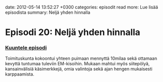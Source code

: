 date: 2012-05-14 13:52:27 +0300
categories: episodit
read more: Lue lis&auml;&auml; episodista
summary: Nelj&auml; yhden hinnalla

# Episodi 20: Nelj&auml; yhden hinnalla

### [Kuuntele episodi](http://traffic.libsyn.com/raskaasti/episodi-20.mp3)

<script type="text/javascript" src="http://player.wizzard.tv/player/o/j/x/133699743616/config/k-a981f8b500e1d1de/uuid/root/height/240/width/480/episode/k-00d2466e6686ab0e.m4v"></script>

Toimituskunta kokoontui yhteen puimaan mennytt&auml; 10milaa sek&auml; ottamaan
kevytt&auml; tuntumaa tuleviin EM-kisoihin. Mukaan mahtui my&ouml;s siitep&ouml;ly&auml;,
kansainv&auml;lisi&auml; k&auml;simerkkej&auml;, omia valintoja sek&auml; ajan hengen mukaisesti
karppaamista.
